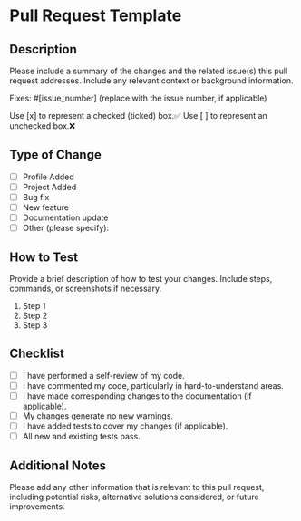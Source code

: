 # Pull Request Template

## Description

Please include a summary of the changes and the related issue(s) this pull request addresses. Include any relevant context or background information.

Fixes: #[issue_number] (replace with the issue number, if applicable)

Use [x] to represent a checked (ticked) box.✅
Use [ ] to represent an unchecked box.❌

## Type of Change

- [ ] Profile Added
- [ ] Project Added
- [ ] Bug fix
- [ ] New feature
- [ ] Documentation update
- [ ] Other (please specify):

## How to Test

Provide a brief description of how to test your changes. Include steps, commands, or screenshots if necessary.

1. Step 1
2. Step 2
3. Step 3

## Checklist

- [ ] I have performed a self-review of my code.
- [ ] I have commented my code, particularly in hard-to-understand areas.
- [ ] I have made corresponding changes to the documentation (if applicable).
- [ ] My changes generate no new warnings.
- [ ] I have added tests to cover my changes (if applicable).
- [ ] All new and existing tests pass.

## Additional Notes

Please add any other information that is relevant to this pull request, including potential risks, alternative solutions considered, or future improvements.
